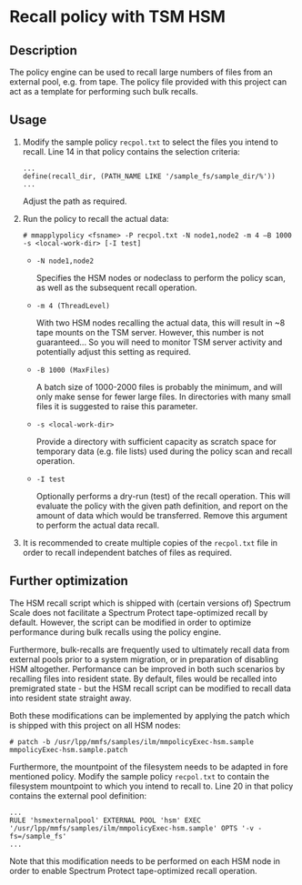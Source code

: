 # Recall policy with TSM HSM

## Description
The policy engine can be used to recall large numbers of files from an external pool, e.g. from tape. The policy file provided with this project can act as a template for performing such bulk recalls.

## Usage

1. Modify the sample policy `recpol.txt` to select the files you intend to recall. Line 14 in that policy contains the selection criteria:

    ```
    ...
    define(recall_dir, (PATH_NAME LIKE '/sample_fs/sample_dir/%'))
    ...
    ```

    Adjust the path as required.

2. Run the policy to recall the actual data:

    ```
    # mmapplypolicy <fsname> -P recpol.txt -N node1,node2 -m 4 –B 1000 -s <local-work-dir> [-I test]
    ```

   - `-N node1,node2`

     Specifies the HSM nodes or nodeclass to perform the policy scan, as well as the subsequent recall operation.

   - `-m 4 (ThreadLevel)`

     With two HSM nodes recalling the actual data, this will result in ~8 tape mounts on the TSM server. However, this number is not guaranteed... So you will need to monitor TSM server activity and potentially adjust this setting as required.

   - `‐B 1000 (MaxFiles)`

     A batch size of 1000-2000 files is probably the minimum, and will only make sense for fewer large files. In directories with many small files it is suggested to raise this parameter.

   - `-s <local-work-dir>`

     Provide a directory with sufficient capacity as scratch space for temporary data (e.g. file lists) used during the policy scan and recall operation.

   - `-I test`

     Optionally performs a dry-run (test) of the recall operation. This will evaluate the policy with the given path definition, and report on the amount of data which would be transferred. Remove this argument to perform the actual data recall.

3. It is recommended to create multiple copies of the `recpol.txt` file in order to recall independent batches of files as required.

## Further optimization

The HSM recall script which is shipped with (certain versions of) Spectrum Scale does not facilitate a Spectrum Protect tape-optimized recall by default. However, the script can be modified in order to optimize performance during bulk recalls using the policy engine.

Furthermore, bulk-recalls are frequently used to ultimately recall data from external pools prior to a system migration, or in preparation of disabling HSM altogether. Performance can be improved in both such scenarios by recalling files into resident state. By default, files would be recalled into premigrated state - but the HSM recall script can be modified to recall data into resident state straight away.

Both these modifications can be implemented by applying the patch which is shipped with this project on all HSM nodes:

```
# patch -b /usr/lpp/mmfs/samples/ilm/mmpolicyExec-hsm.sample mmpolicyExec-hsm.sample.patch
```

Furthermore, the mountpoint of the filesystem needs to be adapted in fore mentioned policy. Modify the sample policy `recpol.txt` to contain the filesystem mountpoint to which you intend to recall to. Line 20 in that policy contains the external pool definition:

```
...
RULE 'hsmexternalpool' EXTERNAL POOL 'hsm' EXEC '/usr/lpp/mmfs/samples/ilm/mmpolicyExec-hsm.sample' OPTS '-v -fs=/sample_fs'
...
```

Note that this modification needs to be performed on each HSM node in order to enable Spectrum Protect tape-optimized recall operation.
